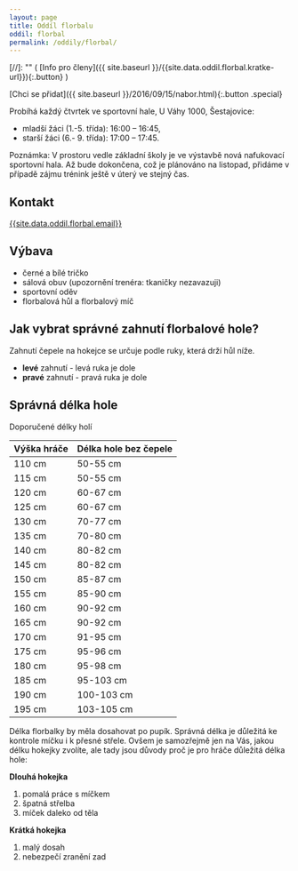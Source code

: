 ```yaml
---
layout: page
title: Oddíl florbalu
oddil: florbal
permalink: /oddily/florbal/
---
```


[//]: "" (  [Info pro členy]({{ site.baseurl }}/{{site.data.oddil.florbal.kratke-url}}){:.button}  )

[Chci se přidat]({{ site.baseurl }}/2016/09/15/nabor.html){:.button .special}

Probíhá každý čtvrtek ve sportovní hale, U Váhy 1000, Šestajovice:

* mladší žáci (1.-5. třída): 16:00 – 16:45,
* starší žáci (6.- 9. třída): 17:00 – 17:45.

Poznámka: V prostoru vedle základní školy je ve výstavbě nová nafukovací sportovní hala. Až bude dokončena, což je plánováno na listopad, přidáme v případě zájmu trénink ještě v úterý ve stejný čas.

## Kontakt

[{{site.data.oddil.florbal.email}}](mailto:{{site.data.oddil.florbal.email}})

## Výbava

* černé a bílé tričko
* sálová obuv (upozornění trenéra: tkaničky nezavazuji)
* sportovní oděv
* florbalová hůl a florbalový míč

## Jak vybrat správné zahnutí florbalové hole?

Zahnutí čepele na hokejce se určuje podle ruky, která drží hůl níže.

- **levé** zahnutí - levá ruka je dole
- **pravé** zahnutí - pravá ruka je dole

## Správná délka hole

Doporučené délky holí

| Výška hráče | Délka hole bez čepele |
|-------------|-----------------------|
| 110 cm      | 50-55 cm              |
| 115 cm      | 50-55 cm              |
| 120 cm      | 60-67 cm              |
| 125 cm      | 60-67 cm              |
| 130 cm      | 70-77 cm              |
| 135 cm      | 70-80 cm              |
| 140 cm      | 80-82 cm              |
| 145 cm      | 80-82 cm              |
| 150 cm      | 85-87 cm              |
| 155 cm      | 85-90 cm              |
| 160 cm      | 90-92 cm              |
| 165 cm      | 90-92 cm              |
| 170 cm      | 91-95 cm              |
| 175 cm      | 95-96 cm              |
| 180 cm      | 95-98 cm              |
| 185 cm      | 95-103 cm             |
| 190 cm      | 100-103 cm            |
| 195 cm      | 103-105 cm            |

Délka florbalky by měla dosahovat po pupík. Správná délka je důležitá ke kontrole míčku i k přesné střele. Ovšem je samozřejmě jen na Vás, jakou délku hokejky zvolíte, ale tady jsou důvody proč je pro hráče důležitá délka hole:

**Dlouhá hokejka**

1. pomalá práce s míčkem
2. špatná střelba
3. míček daleko od těla

**Krátká hokejka**

1. malý dosah
2. nebezpečí zranění zad